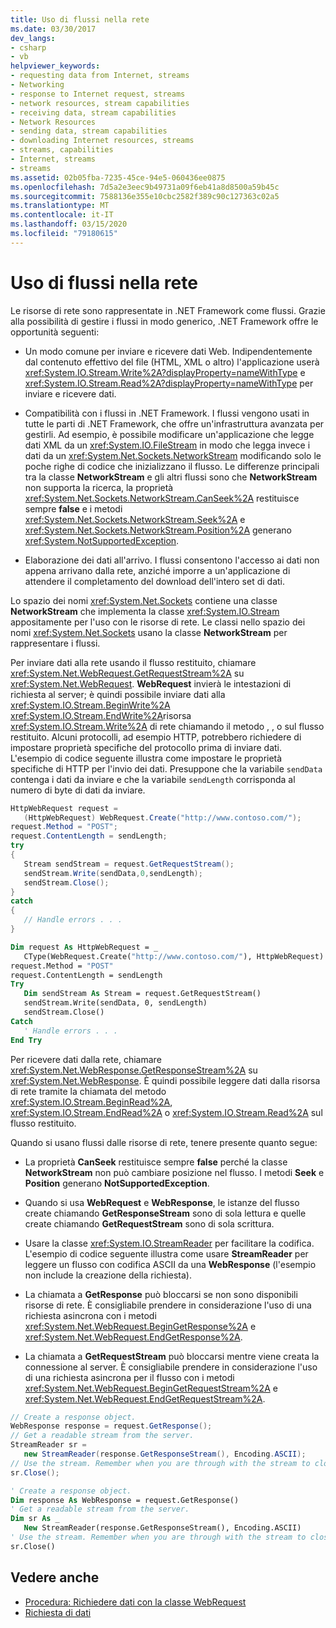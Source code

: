 ```yaml
---
title: Uso di flussi nella rete
ms.date: 03/30/2017
dev_langs:
- csharp
- vb
helpviewer_keywords:
- requesting data from Internet, streams
- Networking
- response to Internet request, streams
- network resources, stream capabilities
- receiving data, stream capabilities
- Network Resources
- sending data, stream capabilities
- downloading Internet resources, streams
- streams, capabilities
- Internet, streams
- streams
ms.assetid: 02b05fba-7235-45ce-94e5-060436ee0875
ms.openlocfilehash: 7d5a2e3eec9b49731a09f6eb41a8d8500a59b45c
ms.sourcegitcommit: 7588136e355e10cbc2582f389c90c127363c02a5
ms.translationtype: MT
ms.contentlocale: it-IT
ms.lasthandoff: 03/15/2020
ms.locfileid: "79180615"
---
```

# <a name="using-streams-on-the-network"></a>Uso di flussi nella rete
Le risorse di rete sono rappresentate in .NET Framework come flussi. Grazie alla possibilità di gestire i flussi in modo generico, .NET Framework offre le opportunità seguenti:  
  
- Un modo comune per inviare e ricevere dati Web. Indipendentemente dal contenuto effettivo del file (HTML, XML o altro) l'applicazione userà <xref:System.IO.Stream.Write%2A?displayProperty=nameWithType> e <xref:System.IO.Stream.Read%2A?displayProperty=nameWithType> per inviare e ricevere dati.  
  
- Compatibilità con i flussi in .NET Framework. I flussi vengono usati in tutte le parti di .NET Framework, che offre un'infrastruttura avanzata per gestirli. Ad esempio, è possibile modificare un'applicazione che legge dati XML da un <xref:System.IO.FileStream> in modo che legga invece i dati da un <xref:System.Net.Sockets.NetworkStream> modificando solo le poche righe di codice che inizializzano il flusso. Le differenze principali tra la classe **NetworkStream** e gli altri flussi sono che **NetworkStream** non supporta la ricerca, la proprietà <xref:System.Net.Sockets.NetworkStream.CanSeek%2A> restituisce sempre **false** e i metodi <xref:System.Net.Sockets.NetworkStream.Seek%2A> e <xref:System.Net.Sockets.NetworkStream.Position%2A> generano <xref:System.NotSupportedException>.  
  
- Elaborazione dei dati all'arrivo. I flussi consentono l'accesso ai dati non appena arrivano dalla rete, anziché imporre a un'applicazione di attendere il completamento del download dell'intero set di dati.  
  
 Lo spazio dei nomi <xref:System.Net.Sockets> contiene una classe **NetworkStream** che implementa la classe <xref:System.IO.Stream> appositamente per l'uso con le risorse di rete. Le classi nello spazio dei nomi <xref:System.Net.Sockets> usano la classe **NetworkStream** per rappresentare i flussi.  
  
 Per inviare dati alla rete usando il flusso restituito, chiamare <xref:System.Net.WebRequest.GetRequestStream%2A> su <xref:System.Net.WebRequest>. **WebRequest** invierà le intestazioni di richiesta al server; è quindi possibile inviare dati alla <xref:System.IO.Stream.BeginWrite%2A> <xref:System.IO.Stream.EndWrite%2A>risorsa <xref:System.IO.Stream.Write%2A> di rete chiamando il metodo , , o sul flusso restituito. Alcuni protocolli, ad esempio HTTP, potrebbero richiedere di impostare proprietà specifiche del protocollo prima di inviare dati. L'esempio di codice seguente illustra come impostare le proprietà specifiche di HTTP per l'invio dei dati. Presuppone che la variabile `sendData` contenga i dati da inviare e che la variabile `sendLength` corrisponda al numero di byte di dati da inviare.  
  
```csharp  
HttpWebRequest request =
   (HttpWebRequest) WebRequest.Create("http://www.contoso.com/");  
request.Method = "POST";  
request.ContentLength = sendLength;  
try  
{  
   Stream sendStream = request.GetRequestStream();  
   sendStream.Write(sendData,0,sendLength);  
   sendStream.Close();  
}  
catch  
{  
   // Handle errors . . .  
}  
```  
  
```vb  
Dim request As HttpWebRequest = _  
   CType(WebRequest.Create("http://www.contoso.com/"), HttpWebRequest)  
request.Method = "POST"  
request.ContentLength = sendLength  
Try  
   Dim sendStream As Stream = request.GetRequestStream()  
   sendStream.Write(sendData, 0, sendLength)  
   sendStream.Close()  
Catch  
   ' Handle errors . . .  
End Try  
```  
  
 Per ricevere dati dalla rete, chiamare <xref:System.Net.WebResponse.GetResponseStream%2A> su <xref:System.Net.WebResponse>. È quindi possibile leggere dati dalla risorsa di rete tramite la chiamata del metodo <xref:System.IO.Stream.BeginRead%2A>, <xref:System.IO.Stream.EndRead%2A> o <xref:System.IO.Stream.Read%2A> sul flusso restituito.  
  
 Quando si usano flussi dalle risorse di rete, tenere presente quanto segue:  
  
- La proprietà **CanSeek** restituisce sempre **false** perché la classe **NetworkStream** non può cambiare posizione nel flusso. I metodi **Seek** e **Position** generano **NotSupportedException**.  
  
- Quando si usa **WebRequest** e **WebResponse**, le istanze del flusso create chiamando **GetResponseStream** sono di sola lettura e quelle create chiamando **GetRequestStream** sono di sola scrittura.  
  
- Usare la classe <xref:System.IO.StreamReader> per facilitare la codifica. L'esempio di codice seguente illustra come usare **StreamReader** per leggere un flusso con codifica ASCII da una **WebResponse** (l'esempio non include la creazione della richiesta).  
  
- La chiamata a **GetResponse** può bloccarsi se non sono disponibili risorse di rete. È consigliabile prendere in considerazione l'uso di una richiesta asincrona con i metodi <xref:System.Net.WebRequest.BeginGetResponse%2A> e <xref:System.Net.WebRequest.EndGetResponse%2A>.  
  
- La chiamata a **GetRequestStream** può bloccarsi mentre viene creata la connessione al server. È consigliabile prendere in considerazione l'uso di una richiesta asincrona per il flusso con i metodi <xref:System.Net.WebRequest.BeginGetRequestStream%2A> e <xref:System.Net.WebRequest.EndGetRequestStream%2A>.  
  
```csharp  
// Create a response object.  
WebResponse response = request.GetResponse();  
// Get a readable stream from the server.  
StreamReader sr =
   new StreamReader(response.GetResponseStream(), Encoding.ASCII);  
// Use the stream. Remember when you are through with the stream to close it.  
sr.Close();  
```  
  
```vb  
' Create a response object.  
Dim response As WebResponse = request.GetResponse()  
' Get a readable stream from the server.  
Dim sr As _
   New StreamReader(response.GetResponseStream(), Encoding.ASCII)  
' Use the stream. Remember when you are through with the stream to close it.  
sr.Close()  
```  
  
## <a name="see-also"></a>Vedere anche

- [Procedura: Richiedere dati con la classe WebRequest](how-to-request-data-using-the-webrequest-class.md)
- [Richiesta di dati](requesting-data.md)
